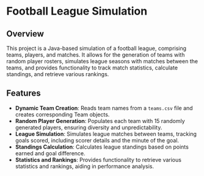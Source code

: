 # Football League Simulation

## Overview

This project is a Java-based simulation of a football league, comprising teams, players, and matches. It allows for the generation of teams with random player rosters, simulates league seasons with matches between the teams, and provides functionality to track match statistics, calculate standings, and retrieve various rankings.

## Features

- **Dynamic Team Creation**: Reads team names from a `teams.csv` file and creates corresponding Team objects.
- **Random Player Generation**: Populates each team with 15 randomly generated players, ensuring diversity and unpredictability.
- **League Simulation**: Simulates league matches between teams, tracking goals scored, including scorer details and the minute of the goal.
- **Standings Calculation**: Calculates league standings based on points earned and goal difference.
- **Statistics and Rankings**: Provides functionality to retrieve various statistics and rankings, aiding in performance analysis.



